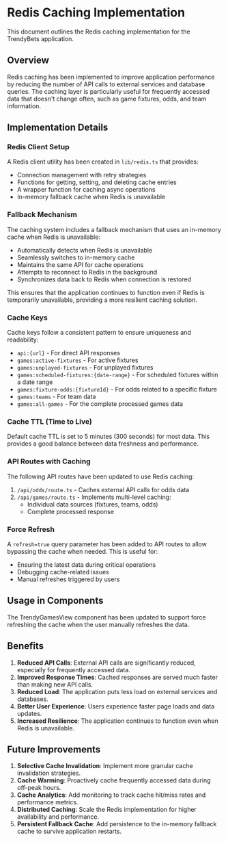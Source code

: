 # Redis Caching Implementation

This document outlines the Redis caching implementation for the TrendyBets application.

## Overview

Redis caching has been implemented to improve application performance by reducing the number of API calls to external services and database queries. The caching layer is particularly useful for frequently accessed data that doesn't change often, such as game fixtures, odds, and team information.

## Implementation Details

### Redis Client Setup

A Redis client utility has been created in `lib/redis.ts` that provides:

- Connection management with retry strategies
- Functions for getting, setting, and deleting cache entries
- A wrapper function for caching async operations
- In-memory fallback cache when Redis is unavailable

### Fallback Mechanism

The caching system includes a fallback mechanism that uses an in-memory cache when Redis is unavailable:

- Automatically detects when Redis is unavailable
- Seamlessly switches to in-memory cache
- Maintains the same API for cache operations
- Attempts to reconnect to Redis in the background
- Synchronizes data back to Redis when connection is restored

This ensures that the application continues to function even if Redis is temporarily unavailable, providing a more resilient caching solution.

### Cache Keys

Cache keys follow a consistent pattern to ensure uniqueness and readability:

- `api:{url}` - For direct API responses
- `games:active-fixtures` - For active fixtures
- `games:unplayed-fixtures` - For unplayed fixtures
- `games:scheduled-fixtures:{date-range}` - For scheduled fixtures within a date range
- `games:fixture-odds:{fixtureId}` - For odds related to a specific fixture
- `games:teams` - For team data
- `games:all-games` - For the complete processed games data

### Cache TTL (Time to Live)

Default cache TTL is set to 5 minutes (300 seconds) for most data. This provides a good balance between data freshness and performance.

### API Routes with Caching

The following API routes have been updated to use Redis caching:

1. `/api/odds/route.ts` - Caches external API calls for odds data
2. `/api/games/route.ts` - Implements multi-level caching:
   - Individual data sources (fixtures, teams, odds)
   - Complete processed response

### Force Refresh

A `refresh=true` query parameter has been added to API routes to allow bypassing the cache when needed. This is useful for:

- Ensuring the latest data during critical operations
- Debugging cache-related issues
- Manual refreshes triggered by users

## Usage in Components

The TrendyGamesView component has been updated to support force refreshing the cache when the user manually refreshes the data.

## Benefits

1. **Reduced API Calls**: External API calls are significantly reduced, especially for frequently accessed data.
2. **Improved Response Times**: Cached responses are served much faster than making new API calls.
3. **Reduced Load**: The application puts less load on external services and databases.
4. **Better User Experience**: Users experience faster page loads and data updates.
5. **Increased Resilience**: The application continues to function even when Redis is unavailable.

## Future Improvements

1. **Selective Cache Invalidation**: Implement more granular cache invalidation strategies.
2. **Cache Warming**: Proactively cache frequently accessed data during off-peak hours.
3. **Cache Analytics**: Add monitoring to track cache hit/miss rates and performance metrics.
4. **Distributed Caching**: Scale the Redis implementation for higher availability and performance.
5. **Persistent Fallback Cache**: Add persistence to the in-memory fallback cache to survive application restarts. 